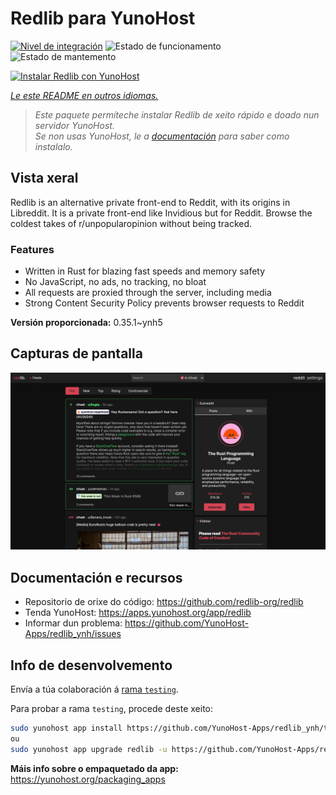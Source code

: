 <!--
NOTA: Este README foi creado automáticamente por <https://github.com/YunoHost/apps/tree/master/tools/readme_generator>
NON debe editarse manualmente.
-->

# Redlib para YunoHost

[![Nivel de integración](https://dash.yunohost.org/integration/redlib.svg)](https://ci-apps.yunohost.org/ci/apps/redlib/) ![Estado de funcionamento](https://ci-apps.yunohost.org/ci/badges/redlib.status.svg) ![Estado de mantemento](https://ci-apps.yunohost.org/ci/badges/redlib.maintain.svg)

[![Instalar Redlib con YunoHost](https://install-app.yunohost.org/install-with-yunohost.svg)](https://install-app.yunohost.org/?app=redlib)

*[Le este README en outros idiomas.](./ALL_README.md)*

> *Este paquete permíteche instalar Redlib de xeito rápido e doado nun servidor YunoHost.*  
> *Se non usas YunoHost, le a [documentación](https://yunohost.org/install) para saber como instalalo.*

## Vista xeral

Redlib is an alternative private front-end to Reddit, with its origins in Libreddit. It is a private front-end like Invidious but for Reddit. Browse the coldest takes of r/unpopularopinion without being tracked.

### Features

- Written in Rust for blazing fast speeds and memory safety
- No JavaScript, no ads, no tracking, no bloat
- All requests are proxied through the server, including media
- Strong Content Security Policy prevents browser requests to Reddit


**Versión proporcionada:** 0.35.1~ynh5

## Capturas de pantalla

![Captura de pantalla de Redlib](./doc/screenshots/screenshot.png)

## Documentación e recursos

- Repositorio de orixe do código: <https://github.com/redlib-org/redlib>
- Tenda YunoHost: <https://apps.yunohost.org/app/redlib>
- Informar dun problema: <https://github.com/YunoHost-Apps/redlib_ynh/issues>

## Info de desenvolvemento

Envía a túa colaboración á [rama `testing`](https://github.com/YunoHost-Apps/redlib_ynh/tree/testing).

Para probar a rama `testing`, procede deste xeito:

```bash
sudo yunohost app install https://github.com/YunoHost-Apps/redlib_ynh/tree/testing --debug
ou
sudo yunohost app upgrade redlib -u https://github.com/YunoHost-Apps/redlib_ynh/tree/testing --debug
```

**Máis info sobre o empaquetado da app:** <https://yunohost.org/packaging_apps>
